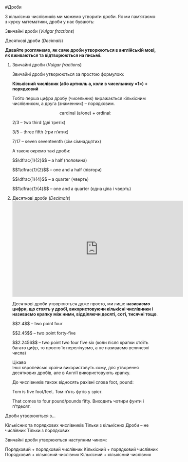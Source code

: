 #Дроби

<p>З кількісних числівників ми можемо утворити дроби. Як ми пам’ятаємо з курсу математики, дроби у нас бувають:</p>

<p><span class="p1">Звичайні дроби</span> (<i>Vulgar fractions</i>)</p>

<p><span class="p1">Десяткові дроби</span> (<i>Decimals</i>)</p>

<p><b>Давайте розглянемo, як саме дроби утворюються в англійській мові, як вживаються та відтворюються на письмі.</b></p>

<ol>
<li><span class="p1">Звичайні дроби</span> (<i>Vulgar fractions</i>)</li>
<p>Звичайні дроби утворюються за простою формулою:</p>
<p><b>Кількісний числівник (або артикль a, коли в чисельнику «1») + порядковий</b></p>
<p>Тобто перша цифра дробу (чисельник) виражається кількісним числівником, а друга (знаменник) – порядковим.</p>
<p align="center"><span class="p1">cardinal  (a/one) +  ordinal:</span></p>
<p>2/3 – two third (дві третіх)</p>
<p>3/5 – three fifth (три п’ятих)</p>
<p>7/17 – seven seventeenth (сім сімнадцятих)</p>
<p>А також окремо такі дроби:</p>
<p>$$\dfrac{1}{2}$$ – a half (половина)</p>
<p>$$1\dfrac{1}{2}$$ – one and a half (півтори)</p>
<p>$$\dfrac{1}{4}$$ – a quarter (чверть)</p>
<p>$$1\dfrac{1}{4}$$ – one and a quarter (одна ціла і чверть)</p>
<li><span class="p1">Десяткові дроби</span> (<i>Decimals</i>)</li>

<div class="fluidMedia">
<iframe align="center" width="560" height="315" src="https://www.youtube.com/embed/udrIEp2m2LE" frameborder="0" allowfullscreen></iframe>
</div>
<div class="popup">
</div>

<p>Десяткові дроби утворюються дуже просто, ми лише <b>називаємо цифри, що стоять у дробі, використовуючи кількісні числівники і називаємо крапку між ними, відділяючи десяті, соті, тисячні тощо</b>.</p>
<p>$$2.4$$ – two point four</p>
<p>$$2.45$$ – two point forty-five</p>
<p>$$2.2456$$ – two point two four five six (коли після крапки стоїть багато цифр, то просто їх перелічуємо, а не називаємо величезні числа)</p>
<div class="eoz-wrap">
<span class="eoz">Цікаво</span>
<div class="eoz-text">
Інші європейські країни використовуть кому, для утворення десяткових дробів, але в Англії використовують крапку.
</div>
</div>
<p>До числівників також відносять рахівні слова foot, pound:</p>
<p>Tom is five foot/feet. Том п’ять футів у зріст.</p>
<p>That comes to four pound/pounds fifty. Виходить чотири фунти і п’тдесят.</p>
</ol>

<quiz correctLabel="correct" incorrectLabel="incorrect" checkLabel="check">
    <question text="">
        <p>Дроби утворюються з...</p>
        <answer>Кількісних та порядкових числівників</answer>
        <answer correct>Тільки з кількісних</answer>
        <answer>Дроби – не числівник</answer>
        <answer>Тільки з порядкових</answer>
    </question>
    <question text="">
        <p>Звичайні дроби утворюються наступним чином:</p>
        <answer>Порядковий + порядковий числівник</answer>
        <answer correct>Кількісний + порядковий числівник</answer>
        <answer>Порядковий + кількісний числівник</answer>
        <answer>Кількісний + кількісний числівник</answer>
    </question>
</quiz>    
